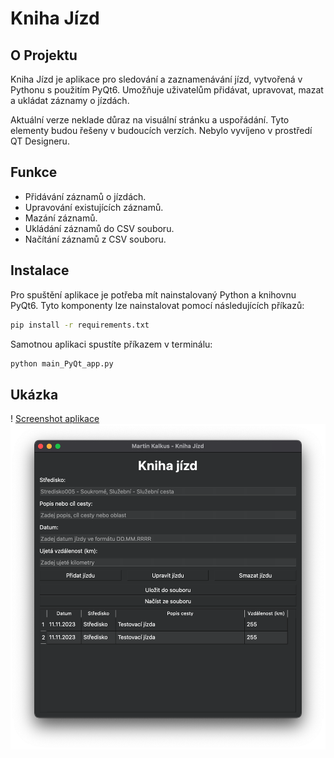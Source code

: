 # Kniha Jízd

## O Projektu

Kniha Jízd je aplikace pro sledování a zaznamenávání jízd, vytvořená v Pythonu s použitím PyQt6. Umožňuje uživatelům přidávat, upravovat, mazat a ukládat záznamy o jízdách.

Aktuální verze neklade důraz na visuální stránku a uspořádání. Tyto elementy budou řešeny v budoucích verzích. Nebylo vyvíjeno v prostředí QT Designeru.  

## Funkce

- Přidávání záznamů o jízdách.
- Upravování existujících záznamů.
- Mazání záznamů.
- Ukládání záznamů do CSV souboru.
- Načítání záznamů z CSV souboru.

## Instalace

Pro spuštění aplikace je potřeba mít nainstalovaný Python a knihovnu PyQt6. Tyto komponenty lze nainstalovat pomocí následujících příkazů:

```bash
pip install -r requirements.txt
```

Samotnou aplikaci spustíte příkazem v terminálu:
```bash
python main_PyQt_app.py
```

## Ukázka
! [Screenshot aplikace](md_demo.png)
<img src="md_demo.png"> 
